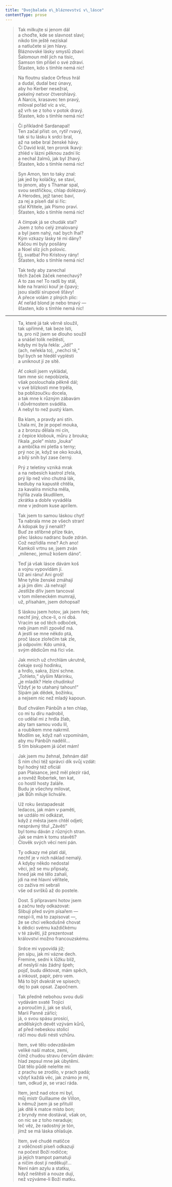 ```yaml
---
title: "Dvojbalada o\_bláznovství v\_lásce"
contentType: prose
---
```


> Tak milkujte si jenom dál  
> a choďte, kde se slavnost slaví;  
> nikdo tím ještě nezískal  
> a natlučete si jen hlavy.  
> Bláznovské lásky smyslů zbaví:  
> Šalomoun měl jich na tisíc,  
> Samson tím přišel o své zdraví.  
> Šťasten, kdo s tímhle nemá nic!

> Na floutnu sladce Orfeus hrál  
> a dudal, dudal bez únavy,  
> aby ho Kerber nesežral,  
> pekelný netvor čtverohlavý.  
> A Narcis, krasavec ten pravý,  
> miloval pořád víc a víc,  
> až vrh se z toho v potok dravý.  
> Šťasten, kdo s tímhle nemá nic!

> Či příkladně Sardanapal!  
> Ten začal příst: on, rytíř rvavý,  
> tak si tu lásku k srdci bral,  
> až na sebe bral ženské hávy.  
> Či David král, ten prorok lkavý:  
> zhléd v lázni pěknou zadní líc  
> a nechal žalmů, jak byl žhavý.  
> Šťasten, kdo s tímhle nemá nic!

> Syn Amon, ten to taky znal:  
> jak jed by koláčky, se staví,  
> to jenom, aby s Thamar spal,  
> svou sestřičkou, chlap dolézavý.  
> A Herodes, jejž tanec baví,  
> za rej a píseň dal si říc:  
> sťal Křtitele, jak Písmo praví.  
> Šťasten, kdo s tímhle nemá nic!

> A čímpak já se chudák stal?  
> Jsem z toho celý zmalovaný  
> a byl jsem nahý, nač bych lhal?  
> Kým vzkazy lásky té mi dány?  
> Káčou mi byly posílány  
> a Noel slíz jich polovic.  
> Ej, svatba! Pro Kristovy rány!  
> Šťasten, kdo s tímhle nemá nic!

> Tak tedy aby zanechal  
> těch žaček žáček nenechavý?  
> A to zas ne! To radš by stál,  
> kde na hranici kouř je čpavý;  
> jsou sladší sirupové šťávy!  
> A přece volám z plných plic:  
> Ať neřád blond je nebo tmavý —  
> šťasten, kdo s tímhle nemá nic!



* * *

> Ta, které já tak věrně sloužil,  
> tak upřímně, tak beze lsti,  
> ta, pro niž jsem se dlouho soužil  
> a snášel tolik neštěstí,  
> kdyby mi byla řekla: „Jdi!“  
> (ach, neřekla to), „nechci tě,“  
> byl bych se hleděl vyplésti  
> a uniknout jí ze sítě.

> Ať cokoli jsem vykládal,  
> tam mne sic nepobízela,  
> však poslouchala pěkně dál;  
> v své blízkosti mne trpěla,  
> ba poblizoučku docela,  
> a tak mne k různým zábavám  
> i důvěrnostem sváděla.  
> A nebyl to než pustý klam.

> Ba klam, a pravdy ani stín.  
> Lhala mi, že je popel mouka,  
> a z bronzu dělala mi cín,  
> z čepice klobouk, můru z brouka;  
> říkala „pole“ místo „louka“  
> a ambíčka mi pletla s terny;  
> prý noc je, když se oko kouká,  
> a bílý sníh byl zase černý.

> Prý z teletiny vzniká mrak  
> a na nebesích kastrol zřela,  
> prý líp než víno chutná lák,  
> kedluby na kapustě chtěla,  
> za kavalíra mnicha měla,  
> hýřila zvala škudlilem,  
> zkrátka a dobře vyváděla  
> mne v jednom kuse aprílem.

> Tak jsem to samou láskou chyt!  
> Ta nabrala mne ze všech stran!  
> A kdopak by jí nenalít?  
> Buď ze stříbrné příze tkán,  
> přec láskou nadranc bude zdrán.  
> Což nezřídila mne? Ach ano!  
> Kamkoli vrtnu se, jsem zván  
> „milenec, jemuž košem dáno“.

> Teď já však lásce dávám koš  
> a vojnu vypovídám jí.  
> Už ani ránu! Ani groš!  
> Mne tyhle ženské zmáhají  
> a já jim dím: Já nehraji!  
> Jestliže dřív jsem tancoval  
> v tom mileneckém mumraji,  
> už, přísahám, jsem dohopsal!

> S láskou jsem hotov, jak jsem řek;  
> nechť jiný, chce-li, o ni dbá.  
> Vracím se od těch odboček,  
> neb jinam míří zpověď má.  
> A jestli se mne někdo ptá,  
> proč lásce zlořečím tak zle,  
> já odpovím: Kdo umírá,  
> svým dědicům má říci vše.

> Jak mnich už chrchlám ukrutně,  
> čekaje svoji hodinku,  
> a hrdlo, sakra, žízní schne.  
> „Tohleto,“ slyším Márinku,  
> „je mladík? Hele chudinku!  
> Vždyť je to utahaný tahoun!“  
> Sípám jak dědek, božínku,  
> a nejsem nic než mladý kapoun.

> Buď chválen Pánbůh a ten chlap,  
> co mi tu díru nadrobil,  
> co udělal mi z hrdla žlab,  
> aby tam samou vodu lil,  
> a roubíkem mne nakrmil.  
> Modlím se, když naň vzpomínám,  
> aby mu Pánbůh nadělil…  
> S tím biskupem já účet mám!

> Jak jsem mu žehnal, žehnám dál!  
> S ním chci též správci dík svůj vzdát:  
> byl hodný též oficiál  
> pan Plaisance, jenž měl plezír rád,  
> a rovněž Robertek, ten kat,  
> co hostil hosty žaláře.  
> Budu je všechny milovat,  
> jak Bůh miluje lichváře.

> Už roku šestapadesát  
> ledacos, jak mám v paměti,  
> se uzdálo mi odkázat,  
> když z města jsem chtěl odjeti;  
> nesprávný titul „Závěti“  
> byl tomu dáván z různých stran.  
> Jak se mám k tomu stavěti?  
> Člověk svých věcí není pán.

> Ty odkazy mé platí dál,  
> nechť je v nich náklad nemalý.  
> A kdyby někdo nedostal  
> věci, jež se mu připsaly,  
> hned jak mé tělo zahalí,  
> jdi na mé hlavní věřitele,  
> co zaživa mi sebrali  
> vše od svršků až do postele.

> Dost. S přípravami hotov jsem  
> a začnu tedy odkazovat:  
> Slibuji před svým písařem —  
> nespí-li, má to zapisovat —,  
> že se chci velkodušně chovat  
> k dědici svému každičkému  
> v té závěti, již prezentovat  
> království možno francouzskému.

> Srdce mi vypovídá již;  
> jen sípu, jak mi vázne dech.  
> Fremine, sedni k lůžku blíž,  
> ať neslyší nás žádný špeh;  
> pojď, budu diktovat, mám spěch,  
> a inkoust, papír, péro vem.  
> Má to být dvakrát ve spisech;  
> dej to pak opsat. Započnem.

> Tak předně nebohou svou duši  
> vydávám svaté Trojici  
> a poroučím ji, jak se sluší,  
> Marii Panně zářící;  
> já, o svou spásu prosící,  
> andělských devět vzývám kůrů,  
> ať před nebeskou stolicí  
> ráčí mou duši nésti vzhůru.

> Item, své tělo odevzdávám  
> veliké naší matce, zemi,  
> čímž chudou stravu červům dávám:  
> hlad zepsul mne jak úbytěmi.  
> Dát tělo půdě neleňte mi:  
> z prachu se zrodilo, v prach padá;  
> vždyť každá věc, jak známo je mi,  
> tam, odkud je, se vrací ráda.

> Item, jenž nad otce mi byl,  
> můj mistr Guillaume de Villon,  
> k němuž jsem já se přitulil  
> jak dítě k matce místo bon;  
> z bryndy mne dostával, však on,  
> on nic se z toho neraduje;  
> leč věz, že radostný je tón,  
> jímž se má láska ohlašuje.

> Item, své chudé matičce  
> z vděčnosti píseň odkazuji  
> na počest Boží rodičce;  
> já jejích trampot pamatuji  
> a ničím dost jí neděkuji!…  
> Není nám azylu a statku,  
> když neštěstí a nouze dují,  
> než vzýváme-li Boží matku.
